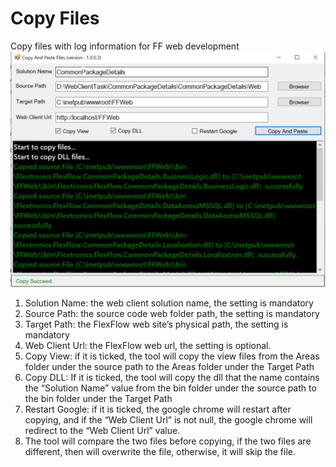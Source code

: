 # Copy Files
Copy files with log information for FF web development
![Copy file form](https://github.com/Bluepearls/CopyFilesRepository/blob/master/CopyFiles.jpg)
1.	Solution Name: the web client solution name, the setting is mandatory
2.	Source Path: the source code web folder path, the setting is mandatory
3.	Target Path: the FlexFlow web site’s physical path, the setting is mandatory
4.	Web Client Url: the FlexFlow web url, the setting is optional.
5.	Copy View: if it is ticked, the tool will copy the view files from the Areas folder under the source path to the Areas folder under the Target Path
6.	Copy DLL: If it is ticked, the tool will copy the dll that the name contains the “Solution Name” value from the bin folder under the   source path to the bin folder under the Target Path
7.	Restart Google: if it is ticked, the google chrome will restart after copying, and if the “Web Client Url” is not null, the google chrome will redirect to the “Web Client Url” value.
8.	The tool will compare the two files before copying, if the two files are different, then will overwrite the file, otherwise, it will skip the file. 
